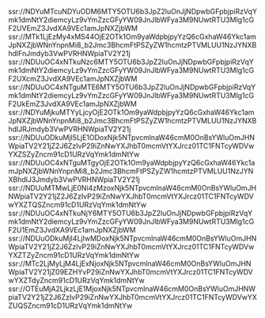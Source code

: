ssr://NDYuMTcuNDYuODM6MTY5OTU6b3JpZ2luOnJjNDpwbGFpbjpiRzVqYmk1dmNtY2diemcyLz9vYmZzcGFyYW09JnJlbWFya3M9NUwtRTU3Mlg1cGF2UVEmZ3JvdXA9VEc1amJpNXZjbWM
ssr://MTk1LjEzMy4xMS44OjE2OTk1Om9yaWdpbjpyYzQ6cGxhaW46Ykc1amJpNXZjbWNnYnpnMi8_b2Jmc3BhcmFtPSZyZW1hcmtzPTVMLUU1NzJYNXBhdlFnJmdyb3VwPVRHNWpiaTV2Y21j
ssr://NDUuOC4xNTkuNzc6MTY5OTU6b3JpZ2luOnJjNDpwbGFpbjpiRzVqYmk1dmNtY2diemcyLz9vYmZzcGFyYW09JnJlbWFya3M9NUwtRTU3Mlg1cGF2UXcmZ3JvdXA9VEc1amJpNXZjbWM
ssr://NDUuOC4xNTguMTE6MTY5OTU6b3JpZ2luOnJjNDpwbGFpbjpiRzVqYmk1dmNtY2diemcyLz9vYmZzcGFyYW09JnJlbWFya3M9NUwtRTU3Mlg1cGF2UkEmZ3JvdXA9VEc1amJpNXZjbWM
ssr://NDYuMjkuMTYyLjcyOjE2OTk1Om9yaWdpbjpyYzQ6cGxhaW46Ykc1amJpNXZjbWNnYnpnMi8_b2Jmc3BhcmFtPSZyZW1hcmtzPTVMLUU1NzJYNXBhdlJRJmdyb3VwPVRHNWpiaTV2Y21j
ssr://NDUuODkuMjI5LjE1ODoxNjk5NTpvcmlnaW46cmM0OnBsYWluOmJHNWpiaTV2Y21jZ2J6ZzIvP29iZnNwYXJhbT0mcmVtYXJrcz01TC1FNTcyWDVwYXZSZyZncm91cD1URzVqYmk1dmNtYw
ssr://NDUuOC4xNTguMTgyOjE2OTk1Om9yaWdpbjpyYzQ6cGxhaW46Ykc1amJpNXZjbWNnYnpnMi8_b2Jmc3BhcmFtPSZyZW1hcmtzPTVMLUU1NzJYNXBhdlJ3Jmdyb3VwPVRHNWpiaTV2Y21j
ssr://NDUuMTMwLjE0Ni4zMzoxNjk5NTpvcmlnaW46cmM0OnBsYWluOmJHNWpiaTV2Y21jZ2J6ZzIvP29iZnNwYXJhbT0mcmVtYXJrcz01TC1FNTcyWDVwYXZTQSZncm91cD1URzVqYmk1dmNtYw
ssr://NDUuOC4xNTkuNjY6MTY5OTU6b3JpZ2luOnJjNDpwbGFpbjpiRzVqYmk1dmNtY2diemcyLz9vYmZzcGFyYW09JnJlbWFya3M9NUwtRTU3Mlg1cGF2U1EmZ3JvdXA9VEc1amJpNXZjbWM
ssr://NDUuODkuMjI4LjIwMDoxNjk5NTpvcmlnaW46cmM0OnBsYWluOmJHNWpiaTV2Y21jZ2J6ZzIvP29iZnNwYXJhbT0mcmVtYXJrcz01TC1FNTcyWDVwYXZTZyZncm91cD1URzVqYmk1dmNtYw
ssr://MTc2LjMyLjM4LjExNjoxNjk5NTpvcmlnaW46cmM0OnBsYWluOmJHNWpiaTV2Y21jZ09EZHYvP29iZnNwYXJhbT0mcmVtYXJrcz01TC1FNTcyWDVwYXZTdyZncm91cD1URzVqYmk1dmNtYw
ssr://OTEuMjA2LjkzLjE1MjoxNjk5NTpvcmlnaW46cmM0OnBsYWluOmJHNWpiaTV2Y21jZ2J6ZzIvP29iZnNwYXJhbT0mcmVtYXJrcz01TC1FNTcyWDVwYXZUQSZncm91cD1URzVqYmk1dmNtYw

